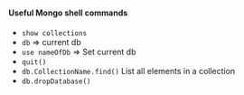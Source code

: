 #### Useful Mongo shell commands

- `show collections`
- `db` => current db
- `use nameOfDb` => Set current db
- `quit()`
- `db.CollectionName.find()` List all elements in a collection
- `db.dropDatabase()`
